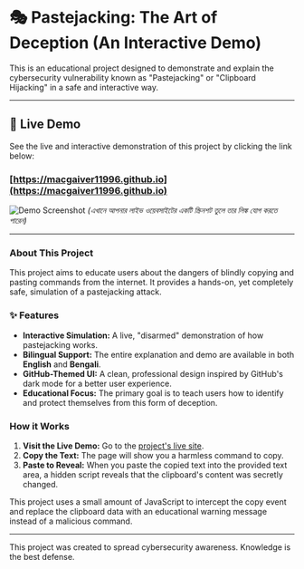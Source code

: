 # 🎭 Pastejacking: The Art of Deception (An Interactive Demo)

This is an educational project designed to demonstrate and explain the cybersecurity vulnerability known as "Pastejacking" or "Clipboard Hijacking" in a safe and interactive way.

---

## 🚀 Live Demo

See the live and interactive demonstration of this project by clicking the link below:

### **[https://macgaiver11996.github.io](https://macgaiver11996.github.io)**

![Demo Screenshot](https://i.imgur.com/your-screenshot-url.png)
*(এখানে আপনার লাইভ ওয়েবসাইটের একটি স্ক্রিনশট তুলে তার লিঙ্ক যোগ করতে পারেন)*

---

### About This Project

This project aims to educate users about the dangers of blindly copying and pasting commands from the internet. It provides a hands-on, yet completely safe, simulation of a pastejacking attack.

### ✨ Features

* **Interactive Simulation:** A live, "disarmed" demonstration of how pastejacking works.
* **Bilingual Support:** The entire explanation and demo are available in both **English** and **Bengali**.
* **GitHub-Themed UI:** A clean, professional design inspired by GitHub's dark mode for a better user experience.
* **Educational Focus:** The primary goal is to teach users how to identify and protect themselves from this form of deception.

### How it Works

1.  **Visit the Live Demo:** Go to the [project's live site](https://macgaiver11996.github.io).
2.  **Copy the Text:** The page will show you a harmless command to copy.
3.  **Paste to Reveal:** When you paste the copied text into the provided text area, a hidden script reveals that the clipboard's content was secretly changed.

This project uses a small amount of JavaScript to intercept the copy event and replace the clipboard data with an educational warning message instead of a malicious command.

---
This project was created to spread cybersecurity awareness. Knowledge is the best defense.

